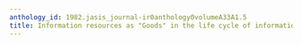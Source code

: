 ```yaml
---
anthology_id: 1982.jasis_journal-ir0anthology0volumeA33A1.5
title: Information resources as "Goods" in the life cycle of information production
---
```

